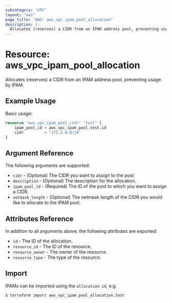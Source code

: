 ```yaml
---
subcategory: "VPC"
layout: "aws"
page_title: "AWS: aws_vpc_ipam_pool_allocation"
description: |-
  Allocates (reserves) a CIDR from an IPAM address pool, preventing usage by IPAM.
---
```


# Resource: aws_vpc_ipam_pool_allocation

Allocates (reserves) a CIDR from an IPAM address pool, preventing usage by IPAM.

## Example Usage

Basic usage:

```terraform
resource "aws_vpc_ipam_pool_cidr" "test" {
	ipam_pool_id = aws_vpc_ipam_pool.test.id
	cidr         = "172.2.0.0/16"
}
```

## Argument Reference

The following arguments are supported:

* `cidr` - (Optional) The CIDR you want to assign to the pool.
* `description` - (Optional) The description for the allocation.
* `ipam_pool_id` - (Required) The ID of the pool to which you want to assign a CIDR.
* `netmask_length` - (Optional) The netmask length of the CIDR you would like to allocate to the IPAM pool.

## Attributes Reference

In addition to all arguments above, the following attributes are exported:

* `id` - The ID of the allocation.
* `resource_id` - The ID of the resource.
* `resource_owner` - The owner of the resource.
* `resource_type` - The type of the resource.

## Import

IPAMs can be imported using the `allocation id`, e.g.

```
$ terraform import aws_vpc_ipam_pool_allocation.test
```
